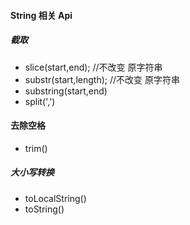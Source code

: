 #### String 相关 Api

##### 截取
 - slice(start,end); //不改变 原字符串
 - substr(start,length); //不改变 原字符串
 - substring(start,end)
 - split(',')

#### 去除空格
 - trim()

 ##### 大小写转换
 - toLocalString()
 - toString()




